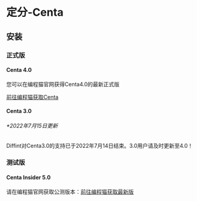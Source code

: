 # 定分-Centa

## 安装

### 正式版

#### Centa 4.0

您可以在编程猫官网获得Centa4.0的最新正式版

[前往编程猫获取Centa](https://shequ.codemao.cn/work/81810150)

#### Centa 3.0

###### *2022年7月15日更新

Diffint对Centa3.0的支持已于2022年7月14日结束。3.0用户请及时更新至4.0！

### 测试版

#### Centa Insider 5.0

请在编程猫官网获取公测版本：[前往编程猫获取最新版](https://shequ.codemao.cn/work/152416402)

